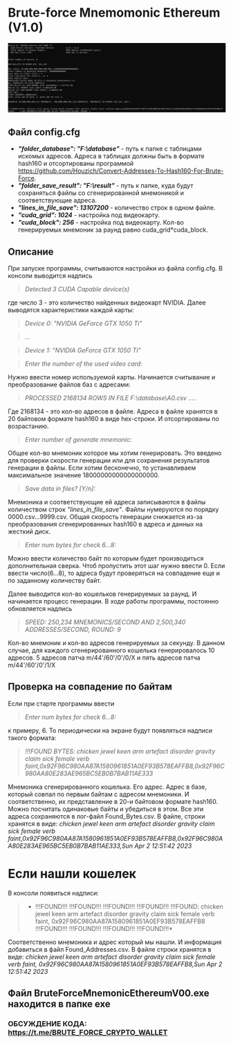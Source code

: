 # Brute-force Mnemomonic Ethereum (V1.0)
![](image/Screenshot_1.png)

## Файл config.cfg
* ***"folder_database": "F:\\database"***  - путь к папке с таблицами искомых адресов. Адреса в таблицах должны быть в формате hash160 и отсортированы программой https://github.com/Houzich/Convert-Addresses-To-Hash160-For-Brute-Force.
* ***"folder_save_result": "F:\\result"*** - путь к папке, куда будут сохраняться файлы со сгенерированной мнемоникой и соответствующие адреса.
* ***"lines_in_file_save": 13107200*** - количество строк в одном файле.
* ***"cuda_grid": 1024*** - настройка под видеокарту.
* ***"cuda_block": 256*** - настройка под видеокарту.
Кол-во генерируемых мнемоник за раунд равно cuda_grid*cuda_block.


## Описание
При запуске программы, считываются настройки из файла config.cfg.
В консоли выводится надпись
> *Detected 3 CUDA Capable device(s)*

где число 3  - это количество найденных видеокарт NVIDIA.
Далее выводятся характеристики каждой карты:
> *Device 0: "NVIDIA GeForce GTX 1050 Ti"*

> *...*

> *Device 1: "NVIDIA GeForce GTX 1050 Ti"*

> *Enter the number of the used video card:*

Нужно ввести номер используемой карты.
Начинается считывание и преобразование файлов баз с адресами:
> *PROCESSED 2168134 ROWS IN FILE F:\\database\A0.csv*
> *.....*

Где 2168134 - это кол-во адресов в файле. Адреса в файле хранятся в 20 байтовом формате hash160 в виде hex-строки. И отсортированы по возрастанию.

> *Enter number of generate mnemonic:*

Общее кол-во мнемоник которое мы хотим генерировать. Это введено для проверки скорости генерации или для сохранения результатов генерации в файлы. Если хотим бесконечно, то устанавливаем максимальное значение 18000000000000000000.

> *Save data in files? [Y/n]:*

Мнемоника и соответствующие ей адреса записываются в файлы количеством строк *"lines_in_file_save"*. Файлы нумеруются по порядку 0000.csv...9999.csv. Общая скорость генерации снижается из-за преобразования сгенерированных hash160 в адреса и данных на жесткий диск. 

> *Enter num bytes for check 6...8:*

Можно ввести количество байт по которым будет производиться дополнительная сверка. Чтоб пропустить этот шаг нужно ввести 0.
Если ввести число(6...8), то адреса будут проверяться на совпадение еще и по заданному количеству байт.

Далее выводится кол-во кошельков генерируемых за раунд. И начинается процесс генерации.
В ходе работы программы, постоянно обновляется надпись

> *SPEED: 250,234 MNEMONICS/SECOND AND 2,500,340 ADDRESSES/SECOND, ROUND: 9*

Кол-во мнемоник и кол-во адресов генерируемых за секунду. В данном случае, для каждого сгенерированного кошелька генерировалось 10 адресов. 5 адресов патча m/44'/60'/0'/0/X и пять адресов патча m/44'/60'/0'/1/X

## Проверка на совпадение по байтам
Если при старте программы ввести
> *Enter num bytes for check 6...8:*

к примеру, 6. То периодически на экране будут появляться надписи такого формата:
> *!!!FOUND BYTES: chicken jewel keen arm artefact disorder gravity claim sick female verb faint,0x92F96C980AA87A1580961851A0EF93B578EAFFB8,0x92F96C980AA80E283AE965BC5EB0B7BAB11AE333*

Мнемоника сгенерированного кошелька. Его адрес. Адрес в базе, который совпал по первым байтам с адресом мнемоники. И соответственно, их представление в 20-и байтовом формате hash160. Можно посчитать одинаковые байты и убедиться в этом.
Все эти адреса сохраняются в лог-файл Found_Bytes.csv.
В файле, строки хранятся в виде:
*chicken jewel keen arm artefact disorder gravity claim sick female verb faint,0x92F96C980AA87A1580961851A0EF93B578EAFFB8,0x92F96C980AA80E283AE965BC5EB0B7BAB11AE333,Sun Apr  2 12:51:42 2023*

# Если нашли кошелек
В консоли появиться надписи:
> * !!!FOUND!!!
!!!FOUND!!!
!!!FOUND!!!
!!!FOUND!!!
!!!FOUND: chicken jewel keen arm artefact disorder gravity claim sick female verb faint, 0x92F96C980AA87A1580961851A0EF93B578EAFFB8
!!!FOUND!!!
!!!FOUND!!!
!!!FOUND!!!
!!!FOUND!!!*

Соответственно мнемоника и адрес который мы нашли. И информация добавиться в файл Found_Addresses.csv.
В файле строки хранятся в виде:
*chicken jewel keen arm artefact disorder gravity claim sick female verb faint, 0x92F96C980AA87A1580961851A0EF93B578EAFFB8,Sun Apr  2 12:51:42 2023*

## Файл BruteForceMnemonicEthereumV00.exe находится в папке exe



### ОБСУЖДЕНИЕ КОДА: https://t.me/BRUTE_FORCE_CRYPTO_WALLET
